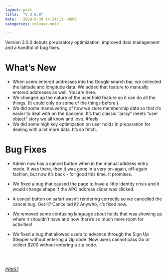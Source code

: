 ```yaml
---
layout: post
title:  "V 3.0.0"
date:   2020-9-30 14:24:13 -0600
categories: release-note

---
```

Version 3.0.0 debuts preparatory optimization, improved data management and a handful of bug fixes.

# What’s New
- When users entered addresses into the Google search bar, we collected the latitude and longitude data. We added that feature to manually entered addresses as well. You are here.  
- We changed up the nature of the user hold feature so it can do all the things. (It could only do some of the things before.)
- We did some maneuvering of how we store membership data so that it’s easier to deal with on the backend. It’s that classic “array” meets “user object” story we all know and love. #feels
- We did some high key optimization on user holds in preparation for dealing with a lot more data. It’s so fetch. 







# Bug Fixes

- Admin now has a cancel button when in the manual address entry mode. It was there, then it was gone in a very on-again, off-again fashion, but now it’s back - for good this time. It promises. 

- We fixed a bug that caused the page to have a little identity crisis and it would change shape if the APO address slider was clicked. 

- A cancel button on safari wasn’t rendering correctly so we cancelled the cancel bug. Get it? Cancelled it? Anywho, it’s fixed now. 

- We removed some confusing language about holds that was showing up where it shouldn’t have and now there’s so much more room for activities! 

- We fixed a bug that allowed users to advance through the Sign Up Stepper without entering a zip code. Now users cannot pass Go or collect $200 without entering a zip code. 

<br/><br/>


*[PR#57](https://github.com/streetparking/my-streetparking/pull/57#issue-487708063)* 